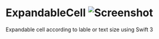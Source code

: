 # ExpandableCell   ![Screenshot](ExpandCell.gif)
Expandable cell according to lable or text size using Swift 3

